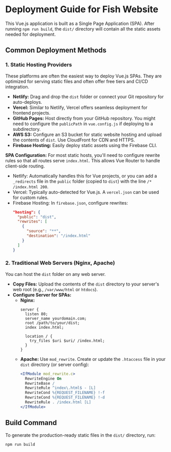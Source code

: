 # Deployment Guide for Fish Website

This Vue.js application is built as a Single Page Application (SPA). After running `npm run build`, the `dist/` directory will contain all the static assets needed for deployment.

## Common Deployment Methods

### 1. Static Hosting Providers
These platforms are often the easiest way to deploy Vue.js SPAs. They are optimized for serving static files and often offer free tiers and CI/CD integration.
*   **Netlify:** Drag and drop the `dist` folder or connect your Git repository for auto-deploys.
*   **Vercel:** Similar to Netlify, Vercel offers seamless deployment for frontend projects.
*   **GitHub Pages:** Host directly from your GitHub repository. You might need to configure the `publicPath` in `vue.config.js` if deploying to a subdirectory.
*   **AWS S3:** Configure an S3 bucket for static website hosting and upload the contents of `dist`. Use CloudFront for CDN and HTTPS.
*   **Firebase Hosting:** Easily deploy static assets using the Firebase CLI.

**SPA Configuration:** For most static hosts, you'll need to configure rewrite rules so that all routes serve `index.html`. This allows Vue Router to handle client-side routing.
*   Netlify: Automatically handles this for Vue projects, or you can add a `_redirects` file in the `public` folder (copied to `dist`) with the line `/* /index.html 200`.
*   Vercel: Typically auto-detected for Vue.js. A `vercel.json` can be used for custom rules.
*   Firebase Hosting: In `firebase.json`, configure rewrites:
    ```json
    "hosting": {
      "public": "dist",
      "rewrites": [
        {
          "source": "**",
          "destination": "/index.html"
        }
      ]
    }
    ```

### 2. Traditional Web Servers (Nginx, Apache)
You can host the `dist` folder on any web server.
*   **Copy Files:** Upload the contents of the `dist` directory to your server's web root (e.g., `/var/www/html` or `htdocs`).
*   **Configure Server for SPAs:**
    *   **Nginx:**
        ```nginx
        server {
          listen 80;
          server_name yourdomain.com;
          root /path/to/your/dist;
          index index.html;

          location / {
            try_files $uri $uri/ /index.html;
          }
        }
        ```
    *   **Apache:** Use `mod_rewrite`. Create or update the `.htaccess` file in your `dist` directory (or server config):
        ```apache
        <IfModule mod_rewrite.c>
          RewriteEngine On
          RewriteBase /
          RewriteRule ^index\.html$ - [L]
          RewriteCond %{REQUEST_FILENAME} !-f
          RewriteCond %{REQUEST_FILENAME} !-d
          RewriteRule . /index.html [L]
        </IfModule>
        ```

## Build Command
To generate the production-ready static files in the `dist/` directory, run:
```bash
npm run build
```
